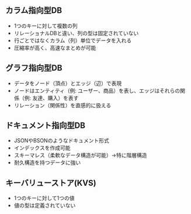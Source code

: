 ## カラム指向型DB
- 1つのキーに対して複数の列
- リレーショナルDBと違い、列の型は固定されていない
- 行ごとではなくカラム（列）単位でデータを入れる
- 圧縮率が高く、高速なまとめが可能

## グラフ指向型DB
- データをノード（頂点）とエッジ（辺）で表現
- ノードはエンティティ（例: ユーザー、商品）を表し、エッジはそれらの関係（例: 友達、購入）を表す
- リレーション（関係性）を直感的に扱える

## ドキュメント指向型DB
- JSONやBSONのようなドキュメント形式
- インデックスを作成可能
- スキーマレス（柔軟なデータ構造が可能）→特に階層構造
- 耐久構造を持つデータに強い

## キーバリューストア(KVS)
- 1つのキーに対して1つの値
- 値の型は定義されていない
